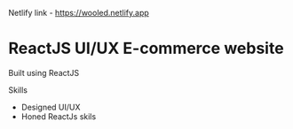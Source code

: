 Netlify link - https://wooled.netlify.app

# ReactJS UI/UX E-commerce website 

Built using ReactJS 

Skills 

- Designed UI/UX
- Honed ReactJs skils 
